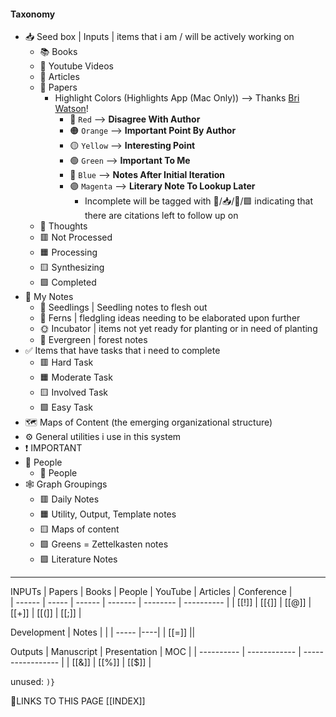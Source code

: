#### Taxonomy

-   📥️ Seed box | Inputs | items that i am / will be actively working on
    -   📚️ Books
    -   🎥️ Youtube Videos
    -   📰️ Articles
    -   📜️ Papers
        -   Highlight Colors (Highlights App (Mac Only)) --> Thanks [Bri Watson](https://publish.obsidian.md/bryan-jenks/Z/%40Brian+Watson)!
            -   🔴️ `Red` --> **Disagree With Author**
            -   🟠️ `Orange` --> **Important Point By Author**
            -   🟡️ `Yellow` --> **Interesting Point**
            -   🟢️ `Green` --> **Important To Me**
            -   🔵️ `Blue` --> **Notes After Initial Iteration**
            -   🟣️ `Magenta` --> **Literary Note To Lookup Later**
                -   Incomplete will be tagged with 🧠️/📥️/📜️/🟪️ indicating that there are citations left to follow up on
    -   💭️ Thoughts
    -   🟥️ Not Processed
    -   🟧️️ Processing
    -   🟨️ Synthesizing
    -   🟩️️ Completed
-   📝️ My Notes
    -   🌱️ Seedlings | Seedling notes to flesh out
    -   🌿️ Ferns | fledgling ideas needing to be elaborated upon further
    -   🌞️ Incubator | items not yet ready for planting or in need of planting
    -   🌲️ Evergreen | forest notes
-   ✅️ Items that have tasks that i need to complete
    -   🟥️ Hard Task
    -   🟧️️ Moderate Task
    -   🟨️ Involved Task
    -   🟩️️ Easy Task
-   🗺️ Maps of Content (the emerging organizational structure)
-   ⚙️ General utilities i use in this system
-   ❗️ IMPORTANT
-   👥️ People
    -   👤️ People
-   🕸️ Graph Groupings
    -   🟥️ Daily Notes
    -   🟧️ Utility, Output, Template notes
    -   🟨️ Maps of content
    -   🟩️ Greens = Zettelkasten notes
    -   🟪️ Literature Notes

---

INPUTs
| Papers | Books | People | YouTube | Articles | Conference |  
| ------ | ----- | ------ | ------- | -------- | ---------- | 
| [[!]]  | [[{]] | [[@]]  | [[+]]   | [[(]]    | [[;]]      |

Development
| Notes | |
| ----- |----|
| [[=]] ||

Outputs
| Manuscript | Presentation | MOC |
| ---------- | ------------ | ----------------- |
| [[&]]      | [[%]]        | [[$]]             |

unused: `)}`






🔗LINKS TO THIS PAGE
[[INDEX]]
